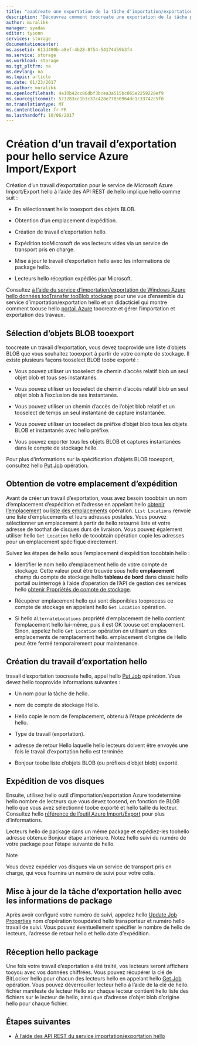 ```yaml
---
title: "aaaCreate une exportation de la tâche d’importation/exportation Azure | Documents Microsoft"
description: "Découvrez comment toocreate une exportation de la tâche pour hello service Microsoft Azure Import/Export."
author: muralikk
manager: syadav
editor: tysonn
services: storage
documentationcenter: 
ms.assetid: 613d480b-a8ef-4b28-8f54-54174d59b3f4
ms.service: storage
ms.workload: storage
ms.tgt_pltfrm: na
ms.devlang: na
ms.topic: article
ms.date: 01/23/2017
ms.author: muralikk
ms.openlocfilehash: 4a10b42cc86dbf3bcea3a515bc065e2259228ef9
ms.sourcegitcommit: 523283cc1b3c37c428e77850964dc1c33742c5f0
ms.translationtype: MT
ms.contentlocale: fr-FR
ms.lasthandoff: 10/06/2017
---
```

# <a name="creating-an-export-job-for-hello-azure-importexport-service"></a>Création d’un travail d’exportation pour hello service Azure Import/Export
Création d’un travail d’exportation pour le service de Microsoft Azure Import/Export hello à l’aide des API REST de hello implique hello comme suit :

-   En sélectionnant hello tooexport des objets BLOB.

-   Obtention d’un emplacement d’expédition.

-   Création de travail d’exportation hello.

-   Expédition tooMicrosoft de vos lecteurs vides via un service de transport pris en charge.

-   Mise à jour le travail d’exportation hello avec les informations de package hello.

-   Lecteurs hello réception expédiés par Microsoft.

 Consultez [à l’aide du service d’importation/exportation de Windows Azure hello données tooTransfer tooBlob stockage](storage-import-export-service.md) pour une vue d’ensemble du service d’importation/exportation hello et un didacticiel qui montre comment toouse hello [portail Azure](https://portal.azure.com/) toocreate et gérer l’importation et exportation des travaux.

## <a name="selecting-blobs-tooexport"></a>Sélection d’objets BLOB tooexport
 toocreate un travail d’exportation, vous devez tooprovide une liste d’objets BLOB que vous souhaitez tooexport à partir de votre compte de stockage. Il existe plusieurs façons tooselect BLOB toobe exporté :

-   Vous pouvez utiliser un tooselect de chemin d’accès relatif blob un seul objet blob et tous ses instantanés.

-   Vous pouvez utiliser un tooselect de chemin d’accès relatif blob un seul objet blob à l’exclusion de ses instantanés.

-   Vous pouvez utiliser un chemin d’accès de l’objet blob relatif et un tooselect de temps un seul instantané de capture instantanée.

-   Vous pouvez utiliser un tooselect de préfixe d’objet blob tous les objets BLOB et instantanés avec hello préfixe.

-   Vous pouvez exporter tous les objets BLOB et captures instantanées dans le compte de stockage hello.

 Pour plus d’informations sur la spécification d’objets BLOB tooexport, consultez hello [Put Job](/rest/api/storageimportexport/jobs#Jobs_CreateOrUpdate) opération.

## <a name="obtaining-your-shipping-location"></a>Obtention de votre emplacement d’expédition
Avant de créer un travail d’exportation, vous avez besoin tooobtain un nom d’emplacement d’expédition et l’adresse en appelant hello [obtenir l’emplacement](https://portal.azure.com) ou [liste des emplacements](/rest/api/storageimportexport/listlocations) opération. `List Locations` renvoie une liste d’emplacements et leurs adresses postales. Vous pouvez sélectionner un emplacement à partir de hello retourné liste et votre adresse de toothat de disques durs de livraison. Vous pouvez également utiliser hello `Get Location` hello de tooobtain opération copie les adresses pour un emplacement spécifique directement.

Suivez les étapes de hello sous l’emplacement d’expédition tooobtain hello :

-   Identifier le nom hello d’emplacement hello de votre compte de stockage. Cette valeur peut être trouvée sous hello **emplacement** champ du compte de stockage hello **tableau de bord** dans classic hello portail ou interrogé à l’aide d’opération de l’API de gestion des services hello [obtenir Propriétés de compte de stockage](/rest/api/storagerp/storageaccounts#StorageAccounts_GetProperties).

-   Récupérer emplacement hello qui sont disponibles tooprocess ce compte de stockage en appelant hello `Get Location` opération.

-   Si hello `AlternateLocations` propriété d’emplacement de hello contient l’emplacement hello lui-même, puis il est OK toouse cet emplacement. Sinon, appelez hello `Get Location` opération en utilisant un des emplacements de remplacement hello. emplacement d’origine de Hello peut être fermé temporairement pour maintenance.

## <a name="creating-hello-export-job"></a>Création du travail d’exportation hello
 travail d’exportation toocreate hello, appel hello [Put Job](/rest/api/storageimportexport/jobs#Jobs_CreateOrUpdate) opération. Vous devez hello tooprovide informations suivantes :

-   Un nom pour la tâche de hello.

-   nom de compte de stockage Hello.

-   Hello copie le nom de l’emplacement, obtenu à l’étape précédente de hello.

-   Type de travail (exportation).

-   adresse de retour Hello laquelle hello lecteurs doivent être envoyés une fois le travail d’exportation hello est terminée.

-   Bonjour toobe liste d’objets BLOB (ou préfixes d’objet blob) exporté.

## <a name="shipping-your-drives"></a>Expédition de vos disques
 Ensuite, utilisez hello outil d’importation/exportation Azure toodetermine hello nombre de lecteurs que vous devez toosend, en fonction de BLOB hello que vous avez sélectionné toobe exporté et hello taille du lecteur. Consultez hello [référence de l’outil Azure Import/Export](storage-import-export-tool-how-to-v1.md) pour plus d’informations.

 Lecteurs hello de package dans un même package et expédiez-les toohello adresse obtenue Bonjour étape antérieure. Notez hello suivi du numéro de votre package pour l’étape suivante de hello.

> [!NOTE]
>  Vous devez expédier vos disques via un service de transport pris en charge, qui vous fournira un numéro de suivi pour votre colis.

## <a name="updating-hello-export-job-with-your-package-information"></a>Mise à jour de la tâche d’exportation hello avec les informations de package
 Après avoir configuré votre numéro de suivi, appelez hello [Update Job Properties](/rest/api/storageimportexport/jobs#Jobs_Update) nom d’opération tooupdated hello transporteur et numéro hello travail de suivi. Vous pouvez éventuellement spécifier le nombre de hello de lecteurs, l’adresse de retour hello et hello date d’expédition.

## <a name="receiving-hello-package"></a>Réception hello package
 Une fois votre travail d’exportation a été traité, vos lecteurs seront affichera tooyou avec vos données chiffrées. Vous pouvez récupérer la clé de BitLocker hello pour chacun des lecteurs hello en appelant hello [Get Job](/rest/api/storageimportexport/jobs#Jobs_Get) opération. Vous pouvez déverrouiller lecteur hello à l’aide de la clé de hello. fichier manifeste de lecteur Hello sur chaque lecteur contient hello liste des fichiers sur le lecteur de hello, ainsi que d’adresse d’objet blob d’origine hello pour chaque fichier.

## <a name="next-steps"></a>Étapes suivantes

* [À l’aide des API REST du service importation/exportation hello](storage-import-export-using-the-rest-api.md)
